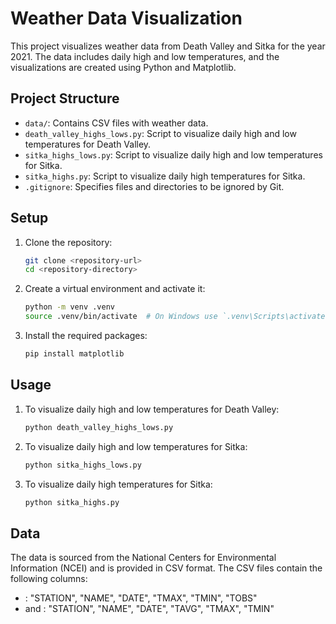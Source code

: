 # Weather Data Visualization

This project visualizes weather data from Death Valley and Sitka for the year 2021. The data includes daily high and low temperatures, and the visualizations are created using Python and Matplotlib.

## Project Structure

- `data/`: Contains CSV files with weather data.
- `death_valley_highs_lows.py`: Script to visualize daily high and low temperatures for Death Valley.
- `sitka_highs_lows.py`: Script to visualize daily high and low temperatures for Sitka.
- `sitka_highs.py`: Script to visualize daily high temperatures for Sitka.
- `.gitignore`: Specifies files and directories to be ignored by Git.

## Setup

1. Clone the repository:
    ```sh
    git clone <repository-url>
    cd <repository-directory>
    ```

2. Create a virtual environment and activate it:
    ```sh
    python -m venv .venv
    source .venv/bin/activate  # On Windows use `.venv\Scripts\activate`
    ```

3. Install the required packages:
    ```sh
    pip install matplotlib
    ```

## Usage

1. To visualize daily high and low temperatures for Death Valley:
    ```sh
    python death_valley_highs_lows.py
    ```

2. To visualize daily high and low temperatures for Sitka:
    ```sh
    python sitka_highs_lows.py
    ```

3. To visualize daily high temperatures for Sitka:
    ```sh
    python sitka_highs.py
    ```

## Data

The data is sourced from the National Centers for Environmental Information (NCEI) and is provided in CSV format. The CSV files contain the following columns:

- : "STATION", "NAME", "DATE", "TMAX", "TMIN", "TOBS"
-  and : "STATION", "NAME", "DATE", "TAVG", "TMAX", "TMIN"
